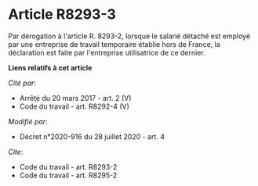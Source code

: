# Article R8293-3

Par dérogation à l'article R. 8293-2, lorsque le salarié détaché est employé par une entreprise de travail temporaire établie
hors de France, la déclaration est faite par l'entreprise utilisatrice de ce dernier.

**Liens relatifs à cet article**

_Cité par_:

  - Arrêté du 20 mars 2017 - art. 2 (V)
  - Code du travail - art. R8292-4 (V)

_Modifié par_:

  - Décret n°2020-916 du 28 juillet 2020 - art. 4

_Cite_:

  - Code du travail - art. R8293-2
  - Code du travail - art. R8295-2
